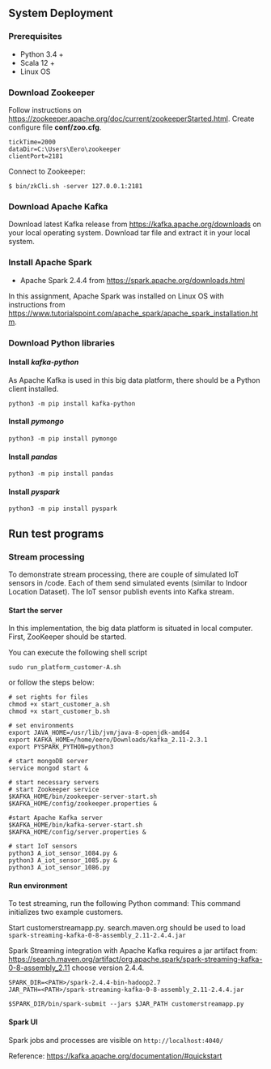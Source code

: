 ## System Deployment
### Prerequisites

- Python 3.4 +
- Scala 12 +
- Linux OS

### Download Zookeeper
Follow instructions on https://zookeeper.apache.org/doc/current/zookeeperStarted.html.
Create configure file __conf/zoo.cfg__.

```config
tickTime=2000
dataDir=C:\Users\Eero\zookeeper
clientPort=2181
```

Connect to Zookeeper:
```
$ bin/zkCli.sh -server 127.0.0.1:2181
```
### Download Apache Kafka

Download latest Kafka release from https://kafka.apache.org/downloads on your local operating system. Download tar file and extract it in your local system.

### Install Apache Spark
- Apache Spark 2.4.4 from https://spark.apache.org/downloads.html

In this assignment, Apache Spark was installed on Linux OS with instructions from https://www.tutorialspoint.com/apache_spark/apache_spark_installation.htm.


### Download Python libraries

#### Install _kafka-python_
As Apache Kafka is used in this big data platform, there should be a Python client installed.

```shell
python3 -m pip install kafka-python
```

#### Install _pymongo_
```shell
python3 -m pip install pymongo
```

#### Install _pandas_
```shell
python3 -m pip install pandas
```

#### Install _pyspark_
```shell
python3 -m pip install pyspark
```



## Run test programs


### Stream processing

To demonstrate stream processing, there are couple of simulated IoT sensors in /code. Each of them send simulated events (similar to Indoor Location Dataset). The IoT sensor publish events into Kafka stream.

#### Start the server

In this implementation, the big data platform is situated in local computer.
First, ZooKeeper should be started.

You can execute the following shell script
```shell
sudo run_platform_customer-A.sh
```

or follow the steps below:


```shell
# set rights for files
chmod +x start_customer_a.sh
chmod +x start_customer_b.sh

# set environments
export JAVA_HOME=/usr/lib/jvm/java-8-openjdk-amd64
export KAFKA_HOME=/home/eero/Downloads/kafka_2.11-2.3.1
export PYSPARK_PYTHON=python3

# start mongoDB server
service mongod start &

# start necessary servers
# start Zookeeper service
$KAFKA_HOME/bin/zookeeper-server-start.sh $KAFKA_HOME/config/zookeeper.properties &

#start Apache Kafka server
$KAFKA_HOME/bin/kafka-server-start.sh $KAFKA_HOME/config/server.properties &

# start IoT sensors
python3 A_iot_sensor_1084.py &
python3 A_iot_sensor_1085.py &
python3 A_iot_sensor_1086.py

```

#### Run environment

To test streaming, run the following Python command: This command initializes two example customers.

Start customerstreamapp.py. search.maven.org should be used to load `spark-streaming-kafka-0-8-assembly_2.11-2.4.4.jar`

Spark Streaming integration with Apache Kafka requires a jar artifact from:
https://search.maven.org/artifact/org.apache.spark/spark-streaming-kafka-0-8-assembly_2.11 choose version 2.4.4.


```shell
SPARK_DIR=<PATH>/spark-2.4.4-bin-hadoop2.7
JAR_PATH=<PATH>/spark-streaming-kafka-0-8-assembly_2.11-2.4.4.jar

$SPARK_DIR/bin/spark-submit --jars $JAR_PATH customerstreamapp.py
```

#### Spark UI
Spark jobs and processes are visible on `http://localhost:4040/`

Reference: https://kafka.apache.org/documentation/#quickstart
